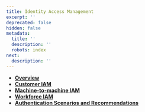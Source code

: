 ```yaml
---
title: Identity Access Management
excerpt: ''
deprecated: false
hidden: false
metadata:
  title: ''
  description: ''
  robots: index
next:
  description: ''
---
```

* **[Overview](https://docs.capillarytech.com/docs/overview-iam)**
* **[Customer IAM](https://docs.capillarytech.com/docs/customer-iam-ciam-for-end-customers)**
* **[Machine-to-machine IAM](https://docs.capillarytech.com/docs/machine-to-machine-m2m-iam-for-services)**
* **[Workforce IAM](https://docs.capillarytech.com/docs/workforce-iam-for-employees)**
* **[Authentication Scenarios and Recommendations](https://docs.capillarytech.com/docs/authentication-scenarios-and-recommendations)**
